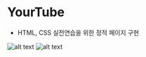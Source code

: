 # YourTube

- HTML, CSS 실전연습을 위한 정적 페이지 구현

![alt text](https://github.com/gmcha0323/YourTube/blob/main/screenshots/screenshot2.png?raw=true)
![alt text](https://github.com/gmcha0323/YourTube/blob/main/screenshots/screenshot1.png?raw=true)
